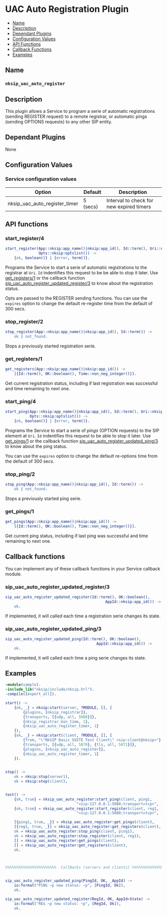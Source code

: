 # UAC Auto Registration Plugin

* [Name](#name)
* [Description](#description)
* [Dependant Plugins](#dependant-plugins)
* [Configuration Values](#configuration-values)
* [API Functions](#api-functions)
* [Callback Functions](#callback-functions)
* [Examples](#examples)


## Name
### `nksip_uac_auto_register`


## Description

This plugin allows a Service to program a serie of automatic registrations (sending REGISTER request) to a remote registrar, or automatic pings (sending OPTIONS requests) to any other SIP entity.


## Dependant Plugins

None


## Configuration Values

### Service configuration values

Option|Default|Description
---|---|---
nksip_uac_auto_register_timer|5 (secs)|Interval to check for new expired timers


## API functions

### start_register/4 

```erlang
start_register(App::nksip:app_name()|nksip:app_id(), Id::term(), Uri::nksip:user_uri(), 
               Opts::nksip:optslist()) -> 
    {ok, boolean()} | {error, term()}.
```

Programs the Service to start a serie of automatic registrations to the registrar at `Uri`. `Id` indentifies this request to be be able to stop it later. Use [get_registers/1](#get_registers1) or the  callback function [sip_uac_auto_register_updated_register/3](#sip_uac_auto_register_updated_register3) to know about the registration status.

Opts are passed to the REGISTER sending functions. You can use the `expires` option to change the default re-register time from the default of 300 secs.


### stop_register/2

```erlang
stop_register(App::nksip:app_name()|nksip:app_id(), Id::term()) -> 
    ok | not_found.
```

Stops a previously started registration serie.


### get_registers/1

```erlang
get_registers(App::nksip:app_name()|nksip:app_id()) -> 
    [{Id::term(), OK::boolean(), Time::non_neg_integer()}].
```
Get current registration status, including if last registration was successful and time remaining to next one.
 

### start_ping/4

```erlang
start_ping(App::nksip:app_name()|nksip:app_id(), Id::term(), Uri::nksip:user_uri(), 
		   Opts::nksip:optslist()) -> 
    {ok, boolean()} | {error, term()}.
```

Programs the Service to start a serie of _pings_ (OPTION requests) to the SIP element at `Uri`. `Id` indentifies this request to be able to stop it later. Use [get_pings/1](#get_pings1) or the callback function [sip_uac_auto_register_updated_ping/3](#sip_uac_auto_register_updated_ping3) to know about the ping status.

You can use the `expires` option to change the default re-options time from the default of 300 secs.



### stop_ping/2

```erlang
stop_ping(App::nksip:app_name()|nksip:app_id(), Id::term()) ->
    ok | not_found.
```

Stops a previously started ping serie.


### get_pings/1

```erlang
get_pings(App::nksip:app_name()|nksip:app_id()) -> 
    [{Id::term(), OK::boolean(), Time::non_neg_integer()}].
```

Get current ping status, including if last ping was successful and time remaining to next one.
 


## Callback functions

You can implement any of these callback functions in your Service callback module.



### sip_uac_auto_register_updated_register/3

```erlang
sip_uac_auto_register_updated_register(Id::term(), OK::boolean(), 
                                             AppId::nksip:app_id()) ->
    ok.
```

If implemented, it will called each time a registration serie changes its state.


### sip_uac_auto_register_updated_ping/3

```erlang
sip_uac_auto_register_updated_ping(Id::term(), OK::boolean(), 
                                         AppId::nksip:app_id()) ->
    ok.
```

If implemented, it will called each time a ping serie changes its state.


## Examples

```erlang
-module(sample).
-include_lib("nksip/include/nksip.hrl").
-compile([export_all]).

start() ->
    {ok, _} = nksip:start(server, ?MODULE, [], [
        {plugins, [nksip_registrar]},
        {transports, [{udp, all, 5080}]},
        {nksip_registrar_min_time, 1},
        {nksip_uac_auto_register_timer, 1}
    ]),
    {ok, _} = nksip:start(client, ?MODULE, [], [
        {from, "\"NkSIP Basic SUITE Test Client\" <sip:client@nksip>"},
        {transports, [{udp, all, 5070}, {tls, all, 5071}]},
        {plugins, [nksip_uac_auto_register]},
        {nksip_uac_auto_register_timer, 1}
    ]).
            

stop() ->
    ok = nksip:stop(server1),
    ok = nksip:stop(client),


test() ->
    {ok, true} = nksip_uac_auto_register:start_ping(client, ping1, 
                                "<sip:127.0.0.1:5080;transport=tcp>", [{expires, 5}]),
    {ok, true} = nksip_uac_auto_register:start_register(client, reg1, 
                                "<sip:127.0.0.1:5080;transport=tcp>", [{expires, 1}]),

    [{ping1, true, _}] = nksip_uac_auto_register:get_pings(client),
    [{reg1, true, _}] = nksip_uac_auto_register:get_registers(client),
    ok = nksip_uac_auto_register:stop_ping(client, ping1),
    ok = nksip_uac_auto_register:stop_register(client, reg1),
    [] = nksip_uac_auto_register:get_pings(client),
    [] = nksip_uac_auto_register:get_registers(client),
    ok.



%%%%%%%%%%%%%%%%%%%%%%%  CallBacks (servers and clients) %%%%%%%%%%%%%%%%%%%%%


sip_uac_auto_register_updated_ping(PingId, OK, _AppId) ->
    io:format("PING ~p new status: ~p", [PingId, Ok]),
    ok.

sip_uac_auto_register_updated_register(RegId, OK, AppId=State) ->
    io:format("REG ~p new status: ~p", [RegId, Ok]),
    ok.
```






